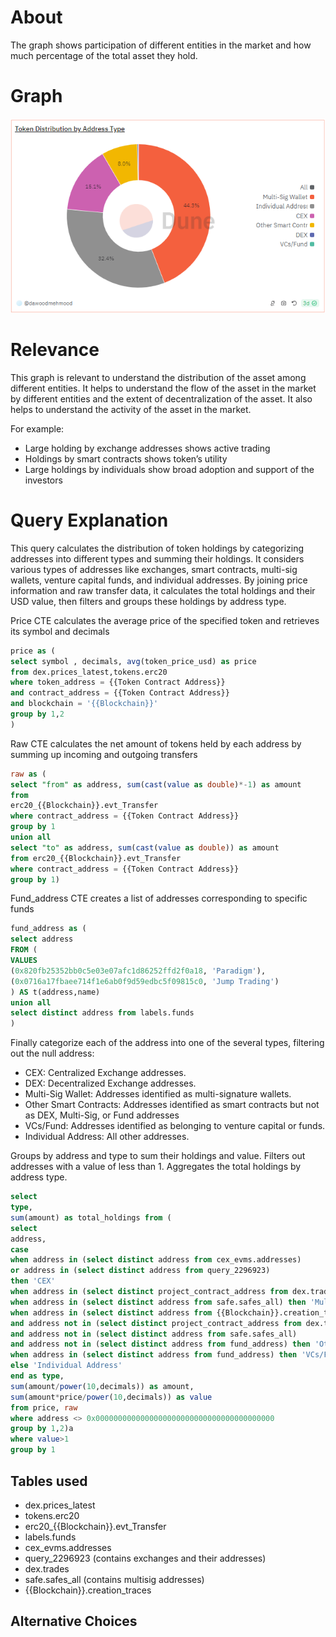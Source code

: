 # About

The graph shows participation of different entities in the market and how much percentage of the total asset they hold.

# Graph

![distributionByAddressType](../../graphs/distribution-by-address-type.png)

# Relevance

This graph is relevant to understand the distribution of the asset among different entities. It helps to understand the flow of the asset in the market by different entities and the extent of decentralization of the asset. It also helps to understand the activity of the asset in the market.

For example:

- Large holding by exchange addresses shows active trading
- Holdings by smart contracts shows token’s utility
- Large holdings by individuals show broad adoption and support of the investors

# Query Explanation

This query calculates the distribution of token holdings by categorizing addresses into different types and summing their holdings. It considers various types of addresses like exchanges, smart contracts, multi-sig wallets, venture capital funds, and individual addresses. By joining price information and raw transfer data, it calculates the total holdings and their USD value, then filters and groups these holdings by address type.

Price CTE calculates the average price of the specified token and retrieves its symbol and decimals

```sql
price as (
select symbol , decimals, avg(token_price_usd) as price
from dex.prices_latest,tokens.erc20
where token_address = {{Token Contract Address}}
and contract_address = {{Token Contract Address}}
and blockchain = '{{Blockchain}}'
group by 1,2
)
```

Raw CTE calculates the net amount of tokens held by each address by summing up incoming and outgoing transfers

```sql
raw as (
select "from" as address, sum(cast(value as double)*-1) as amount
from
erc20_{{Blockchain}}.evt_Transfer
where contract_address = {{Token Contract Address}}
group by 1
union all
select "to" as address, sum(cast(value as double)) as amount
from erc20_{{Blockchain}}.evt_Transfer
where contract_address = {{Token Contract Address}}
group by 1)
```

Fund_address CTE creates a list of addresses corresponding to specific funds

```sql
fund_address as (
select address
FROM (
VALUES
(0x820fb25352bb0c5e03e07afc1d86252ffd2f0a18, 'Paradigm'),
(0x0716a17fbaee714f1e6ab0f9d59edbc5f09815c0, 'Jump Trading')
) AS t(address,name)
union all
select distinct address from labels.funds
)
```

Finally categorize each of the address into one of the several types, filtering out the null address:

- CEX: Centralized Exchange addresses.
- DEX: Decentralized Exchange addresses.
- Multi-Sig Wallet: Addresses identified as multi-signature wallets.
- Other Smart Contracts: Addresses identified as smart contracts but not as DEX, Multi-Sig, or Fund addresses
- VCs/Fund: Addresses identified as belonging to venture capital or funds.
- Individual Address: All other addresses.

Groups by address and type to sum their holdings and value.
Filters out addresses with a value of less than 1.
Aggregates the total holdings by address type.

```sql
select
type,
sum(amount) as total_holdings from (
select
address,
case
when address in (select distinct address from cex_evms.addresses)
or address in (select distinct address from query_2296923)
then 'CEX'
when address in (select distinct project_contract_address from dex.trades) then 'DEX'
when address in (select distinct address from safe.safes_all) then 'Multi-Sig Wallet'
when address in (select distinct address from {{Blockchain}}.creation_traces)
and address not in (select distinct project_contract_address from dex.trades)
and address not in (select distinct address from safe.safes_all)
and address not in (select distinct address from fund_address) then 'Other Smart Contracts'
when address in (select distinct address from fund_address) then 'VCs/Fund'
else 'Individual Address'
end as type,
sum(amount/power(10,decimals)) as amount,
sum(amount*price/power(10,decimals)) as value
from price, raw
where address <> 0x0000000000000000000000000000000000000000
group by 1,2)a
where value>1
group by 1
```

## Tables used

- dex.prices_latest
- tokens.erc20
- erc20\_{{Blockchain}}.evt_Transfer
- labels.funds
- cex_evms.addresses
- query_2296923 (contains exchanges and their addresses)
- dex.trades
- safe.safes_all (contains multisig addresses)
- {{Blockchain}}.creation_traces

## Alternative Choices

